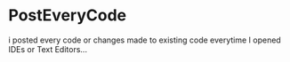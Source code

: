 # PostEveryCode
i posted every code or changes made to existing code everytime I opened IDEs or Text Editors...

